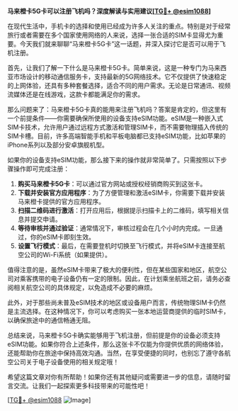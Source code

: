 **马来橙卡5G卡可以注册飞机吗？深度解读与实用建议[[TG💪+ @esim1088](https://t.me/s/esim1088)]**

在现代生活中，手机卡的选择和使用已经成为许多人关注的重点。特别是对于经常旅行或者需要在多个国家使用网络的人来说，选择一张合适的SIM卡显得尤为重要。今天我们就来聊聊“马来橙卡5G卡”这一话题，并深入探讨它是否可以用于飞机注册。

首先，让我们了解一下什么是马来橙卡5G卡。简单来说，这是一种专门为马来西亚市场设计的移动通信服务卡，支持最新的5G网络技术。它不仅提供了快速稳定的上网体验，还具有多种套餐选择，适合不同的用户需求。无论是日常通讯、视频流媒体还是在线游戏，这款卡都能满足你的需求。

那么问题来了：马来橙卡5G卡真的能用来注册飞机吗？答案是肯定的，但这里有一个前提条件——你需要确保所使用的设备支持eSIM功能。eSIM是一种嵌入式SIM卡技术，允许用户通过远程方式激活和管理SIM卡，而不需要物理插入传统的SIM卡槽。目前，许多高端智能手机和平板电脑都已支持eSIM功能，比如苹果的iPhone系列以及部分安卓旗舰机型。

如果你的设备支持eSIM功能，那么接下来的操作就非常简单了。只需按照以下步骤操作即可完成注册：

1. **购买马来橙卡5G卡**：可以通过官方网站或授权经销商购买到这张卡。
2. **下载并安装官方应用程序**：为了方便管理和激活eSIM卡，你需要下载并安装马来橙卡提供的官方应用程序。
3. **扫描二维码进行激活**：打开应用后，根据提示扫描卡上的二维码，填写相关信息并提交申请。
4. **等待审核并通过验证**：通常情况下，审核过程会在几个小时内完成。一旦通过，你的eSIM卡即刻生效。
5. **设置飞行模式**：最后，在需要登机时切换至飞行模式，并将eSIM卡连接至航空公司的Wi-Fi系统（如果提供）。

值得注意的是，虽然eSIM卡带来了极大的便利性，但在某些国家和地区，航空公司对乘客携带的电子设备仍有一定的限制。因此，在计划乘坐航班之前，请务必查阅相关航空公司的具体规定，以免造成不必要的麻烦。

此外，对于那些尚未普及eSIM技术的地区或设备用户而言，传统物理SIM卡仍然是主流选择。在这种情况下，你可以考虑购买一张本地运营商提供的临时SIM卡，以确保旅途中的通信畅通无阻。

总结来说，马来橙卡5G卡确实能够用于飞机注册，但前提是你的设备必须支持eSIM功能。如果你符合上述条件，那么这张卡不仅能为你提供优质的网络体验，还能帮助你在旅途中保持高效沟通。当然，在享受便捷的同时，也别忘了遵守各航空公司关于电子设备使用的相关规定哦！

希望这篇文章对你有所帮助！如果你还有其他疑问或需要进一步的信息，请随时留言交流。让我们一起探索更多科技带来的可能性吧！

[[TG💪+ @esim1088](https://t.me/s/esim1088) ![Image](https://i.postimg.cc/4NQfJmqS/Snipaste-2025-05-13-00-14-12.png)]